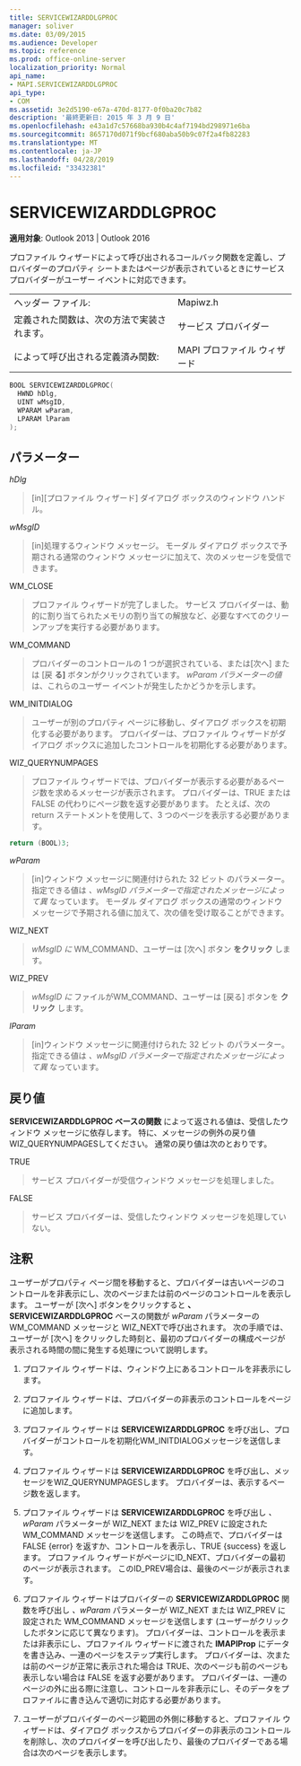 ```yaml
---
title: SERVICEWIZARDDLGPROC
manager: soliver
ms.date: 03/09/2015
ms.audience: Developer
ms.topic: reference
ms.prod: office-online-server
localization_priority: Normal
api_name:
- MAPI.SERVICEWIZARDDLGPROC
api_type:
- COM
ms.assetid: 3e2d5190-e67a-470d-8177-0f0ba20c7b82
description: '最終更新日: 2015 年 3 月 9 日'
ms.openlocfilehash: e43a1d7c57668ba930b4c4af7194bd298971e6ba
ms.sourcegitcommit: 8657170d071f9bcf680aba50b9c07f2a4fb82283
ms.translationtype: MT
ms.contentlocale: ja-JP
ms.lasthandoff: 04/28/2019
ms.locfileid: "33432381"
---
```

# <a name="servicewizarddlgproc"></a>SERVICEWIZARDDLGPROC
 
**適用対象**: Outlook 2013 | Outlook 2016 
  
プロファイル ウィザードによって呼び出されるコールバック関数を定義し、プロバイダーのプロパティ シートまたはページが表示されているときにサービス プロバイダーがユーザー イベントに対応できます。 
  
|||
|:-----|:-----|
|ヘッダー ファイル:  <br/> |Mapiwz.h  <br/> |
|定義された関数は、次の方法で実装されます。  <br/> |サービス プロバイダー  <br/> |
|によって呼び出される定義済み関数:  <br/> |MAPI プロファイル ウィザード  <br/> |
   
```cpp
BOOL SERVICEWIZARDDLGPROC(
  HWND hDlg,
  UINT wMsgID,
  WPARAM wParam,
  LPARAM lParam
);
```

## <a name="parameters"></a>パラメーター

_hDlg_
  
> [in][プロファイル ウィザード] ダイアログ ボックスのウィンドウ ハンドル。 
    
_wMsgID_
  
> [in]処理するウィンドウ メッセージ。 モーダル ダイアログ ボックスで予期される通常のウィンドウ メッセージに加えて、次のメッセージを受信できます。
    
WM_CLOSE 
  
> プロファイル ウィザードが完了しました。 サービス プロバイダーは、動的に割り当てられたメモリの割り当ての解放など、必要なすべてのクリーンアップを実行する必要があります。 
    
WM_COMMAND 
  
> プロバイダーのコントロールの 1 つが選択されている、または[次へ] または [戻 **る]** ボタンがクリックされています。 _wParam パラメーターの値_ は、これらのユーザー イベントが発生したかどうかを示します。 
    
WM_INITDIALOG 
  
> ユーザーが別のプロパティ ページに移動し、ダイアログ ボックスを初期化する必要があります。 プロバイダーは、プロファイル ウィザードがダイアログ ボックスに追加したコントロールを初期化する必要があります。 
    
WIZ_QUERYNUMPAGES 
  
> プロファイル ウィザードでは、プロバイダーが表示する必要があるページ数を求めるメッセージが表示されます。 プロバイダーは、TRUE または FALSE の代わりにページ数を返す必要があります。 たとえば、次の return ステートメントを使用して、3 つのページを表示する必要があります。
    
   ```cpp
return (BOOL)3;

   ```

_wParam_
  
> [in]ウィンドウ メッセージに関連付けられた 32 ビット のパラメーター。 指定できる値は  _、wMsgID パラメーターで指定されたメッセージによって異_ なっています。 モーダル ダイアログ ボックスの通常のウィンドウ メッセージで予期される値に加えて、次の値を受け取ることができます。 
    
WIZ_NEXT 
  
> _wMsgID に_ WM_COMMAND、ユーザーは [次へ] ボタン **をクリック** します。 
    
WIZ_PREV 
  
> _wMsgID に_ ファイルがWM_COMMAND、ユーザーは [戻る] ボタンを **クリック** します。 
    
_lParam_
  
> [in]ウィンドウ メッセージに関連付けられた 32 ビット のパラメーター。 指定できる値は  _、wMsgID パラメーターで指定されたメッセージによって異_ なっています。 
    
## <a name="return-value"></a>戻り値

**SERVICEWIZARDDLGPROC ベースの関数** によって返される値は、受信したウィンドウ メッセージに依存します。 特に、メッセージの例外の戻り値WIZ_QUERYNUMPAGESしてください。 通常の戻り値は次のとおりです。 
  
TRUE 
  
> サービス プロバイダーが受信ウィンドウ メッセージを処理しました。 
    
FALSE 
  
> サービス プロバイダーは、受信したウィンドウ メッセージを処理していない。
    
## <a name="remarks"></a>注釈

ユーザーがプロパティ ページ間を移動すると、プロバイダーは古いページのコントロールを非表示にし、次のページまたは前のページのコントロールを表示します。 ユーザーが [次へ] ボタンをクリックすると **、SERVICEWIZARDDLGPROC** ベースの関数が _wParam_ パラメーターの WM_COMMAND メッセージと WIZ_NEXTで呼び出されます。 次の手順では、ユーザーが [次へ] をクリックした時刻と、最初のプロバイダーの構成ページが表示される時間の間に発生する処理について説明します。 
  
1. プロファイル ウィザードは、ウィンドウ上にあるコントロールを非表示にします。 
    
2. プロファイル ウィザードは、プロバイダーの非表示のコントロールをページに追加します。 
    
3. プロファイル ウィザードは **SERVICEWIZARDDLGPROC** を呼び出し、プロバイダーがコントロールを初期化WM_INITDIALOGメッセージを送信します。 
    
4. プロファイル ウィザードは **SERVICEWIZARDDLGPROC** を呼び出し、メッセージをWIZ_QUERYNUMPAGESします。 プロバイダーは、表示するページ数を返します。 
    
5. プロファイル ウィザードは **SERVICEWIZARDDLGPROC** を呼び出し  _、wParam_ パラメーターが WIZ_NEXT または WIZ_PREV に設定された WM_COMMAND メッセージを送信します。 この時点で、プロバイダーは FALSE {error} を返すか、コントロールを表示し、TRUE {success} を返します。 プロファイル ウィザードがページにID_NEXT、プロバイダーの最初のページが表示されます。 このID_PREV場合は、最後のページが表示されます。 
    
6. プロファイル ウィザードはプロバイダーの **SERVICEWIZARDDLGPROC** 関数を呼び出し  _、wParam_ パラメーターが WIZ_NEXT または WIZ_PREV に設定された WM_COMMAND メッセージを送信します (ユーザーがクリックしたボタンに応じて異なります)。 プロバイダーは、コントロールを表示または非表示にし、プロファイル ウィザードに渡された **IMAPIProp** にデータを書き込み、一連のページをステップ実行します。 プロバイダーは、次または前のページが正常に表示された場合は TRUE、次のページも前のページも表示しない場合は FALSE を返す必要があります。 プロバイダーは、一連のページの外に出る際に注意し、コントロールを非表示にし、そのデータをプロファイルに書き込んで適切に対応する必要があります。 
    
7. ユーザーがプロバイダーのページ範囲の外側に移動すると、プロファイル ウィザードは、ダイアログ ボックスからプロバイダーの非表示のコントロールを削除し、次のプロバイダーを呼び出したり、最後のプロバイダーである場合は次のページを表示します。 
    

